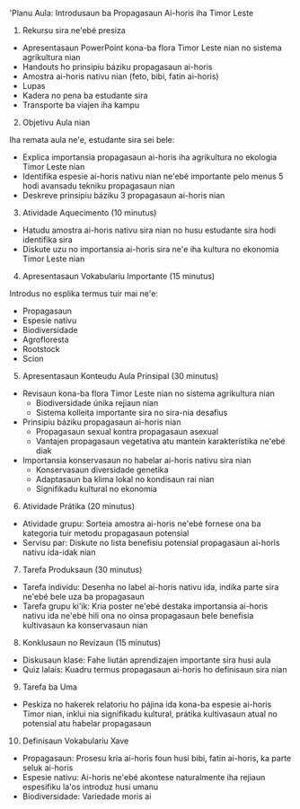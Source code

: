 'Planu Aula: Introdusaun ba Propagasaun Ai-horis iha Timor Leste

1. Rekursu sira ne'ebé presiza

- Apresentasaun PowerPoint kona-ba flora Timor Leste nian no sistema agrikultura nian
- Handouts ho prinsipiu báziku propagasaun ai-horis
- Amostra ai-horis nativu nian (feto, bibi, fatin ai-horis)
- Lupas
- Kadera no pena ba estudante sira
- Transporte ba viajen iha kampu

2. Objetivu Aula nian

Iha remata aula ne'e, estudante sira sei bele:

- Explica importansia propagasaun ai-horis iha agrikultura no ekologia Timor Leste nian
- Identifika espesie ai-horis nativu nian ne'ebé importante pelo menus 5 hodi avansadu tekniku propagasaun nian
- Deskreve prinsipiu báziku 3 propagasaun ai-horis nian

3. Atividade Aquecimento (10 minutus)

- Hatudu amostra ai-horis nativu sira nian no husu estudante sira hodi identifika sira
- Diskute uzu no importansia ai-horis sira ne'e iha kultura no ekonomia Timor Leste nian

4. Apresentasaun Vokabulariu Importante (15 minutus)

Introdus no esplika termus tuir mai ne'e:

- Propagasaun
- Espesie nativu
- Biodiversidade
- Agrofloresta
- Rootstock
- Scion

5. Apresentasaun Konteudu Aula Prinsipal (30 minutus)

- Revisaun kona-ba flora Timor Leste nian no sistema agrikultura nian
  * Biodiversidade únika rejiaun nian
  * Sistema kolleita importante sira no sira-nia desafius
- Prinsipiu báziku propagasaun ai-horis nian
  * Propagasaun sexual kontra propagasaun asexual
  * Vantajen propagasaun vegetativa atu mantein karakterístika ne'ebé diak
- Importansia konservasaun no habelar ai-horis nativu sira nian
  * Konservasaun diversidade genetika
  * Adaptasaun ba klima lokal no kondisaun rai nian
  * Signifikadu kultural no ekonomia

6. Atividade Prátika (20 minutus)

- Atividade grupu: Sorteia amostra ai-horis ne'ebé fornese ona ba kategoria tuir metodu propagasaun potensial
- Servisu par: Diskute no lista benefisiu potensial propagasaun ai-horis nativu ida-idak nian

7. Tarefa Produksaun (30 minutus)

- Tarefa individu: Desenha no label ai-horis nativu ida, indika parte sira ne'ebé bele uza ba propagasaun
- Tarefa grupu ki'ik: Kria poster ne'ebé destaka importansia ai-horis nativu ida ne'ebé hili ona no oinsa propagasaun bele benefisia kultivasaun ka konservasaun nian

8. Konklusaun no Revizaun (15 minutus)

- Diskusaun klase: Fahe liután aprendizajen importante sira husi aula
- Quiz lalais: Kuadru termus propagasaun ai-horis ho definisaun sira nian

9. Tarefa ba Uma

- Peskiza no hakerek relatoriu ho pájina ida kona-ba espesie ai-horis Timor nian, inklui nia signifikadu kultural, prátika kultivasaun atual no potensial atu habelar propagasaun

10. Definisaun Vokabulariu Xave

- Propagasaun: Prosesu kria ai-horis foun husi bibi, fatin ai-horis, ka parte seluk ai-horis
- Espesie nativu: Ai-horis ne'ebé akontese naturalmente iha rejiaun espesifiku la'os introduz husi umanu
- Biodiversidade: Variedade moris ai